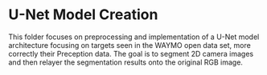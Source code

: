 # U-Net Model Creation
This folder focuses on preprocessing and implementation of a U-Net model architecture focusing on targets seen in the WAYMO open data set, more correctly their Preception data. 
The goal is to segment 2D camera images and then relayer the segmentation results onto the original RGB image.
